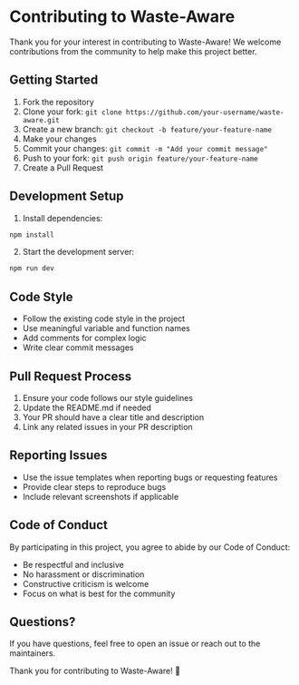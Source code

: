 # Contributing to Waste-Aware

Thank you for your interest in contributing to Waste-Aware! We welcome contributions from the community to help make this project better.

## Getting Started

1. Fork the repository
2. Clone your fork: `git clone https://github.com/your-username/waste-aware.git`
3. Create a new branch: `git checkout -b feature/your-feature-name`
4. Make your changes
5. Commit your changes: `git commit -m "Add your commit message"`
6. Push to your fork: `git push origin feature/your-feature-name`
7. Create a Pull Request

## Development Setup

1. Install dependencies:
```bash
npm install
```

2. Start the development server:
```bash
npm run dev
```

## Code Style

- Follow the existing code style in the project
- Use meaningful variable and function names
- Add comments for complex logic
- Write clear commit messages

## Pull Request Process

1. Ensure your code follows our style guidelines
2. Update the README.md if needed
3. Your PR should have a clear title and description
4. Link any related issues in your PR description

## Reporting Issues

- Use the issue templates when reporting bugs or requesting features
- Provide clear steps to reproduce bugs
- Include relevant screenshots if applicable

## Code of Conduct

By participating in this project, you agree to abide by our Code of Conduct:

- Be respectful and inclusive
- No harassment or discrimination
- Constructive criticism is welcome
- Focus on what is best for the community

## Questions?

If you have questions, feel free to open an issue or reach out to the maintainers.

Thank you for contributing to Waste-Aware! 🌱